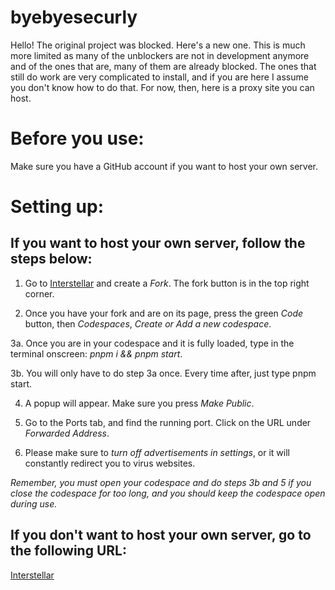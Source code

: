 # byebyesecurly
Hello!
The original project was blocked. Here's a new one.
This is much more limited as many of the unblockers are not in development anymore and of the ones that are, many of them are already blocked. The ones that still do work are very complicated to install, and if you are here I assume you don't know how to do that. For now, then, here is a proxy site you can host.
# Before you use:
Make sure you have a GitHub account if you want to host your own server.
# Setting up:

## If you want to host your own server, follow the steps below:

1. Go to [Interstellar](https://github.com/InterstellarNetwork/Interstellar) and create a *Fork*. The fork button is in the top right corner.

2. Once you have your fork and are on its page, press the green *Code* button, then *Codespaces*, *Create or Add a new codespace*.

3a. Once you are in your codespace and it is fully loaded, type in the terminal onscreen: *pnpm i && pnpm start*.

3b. You will only have to do step 3a once. Every time after, just type pnpm start.

4. A popup will appear. Make sure you press *Make Public*.

5. Go to the Ports tab, and find the running port. Click on the URL under *Forwarded Address*.

6. Please make sure to *turn off advertisements in settings*, or it will constantly redirect you to virus websites.

*Remember, you must open your codespace and do steps 3b and 5 if you close the codespace for too long, and you should keep the codespace open during use.*

## If you don't want to host your own server, go to the following URL:
[Interstellar](https://math-byebyesecurly.koyeb.app/)

